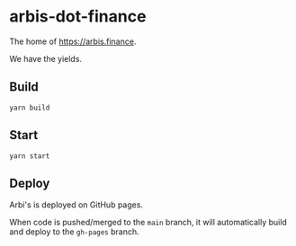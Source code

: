 # arbis-dot-finance

The home of https://arbis.finance.

We have the yields.

## Build
```
yarn build
```

## Start
```
yarn start
```

## Deploy

Arbi's is deployed on GitHub pages.

When code is pushed/merged to the `main` branch, it will automatically build and deploy to the `gh-pages` branch.